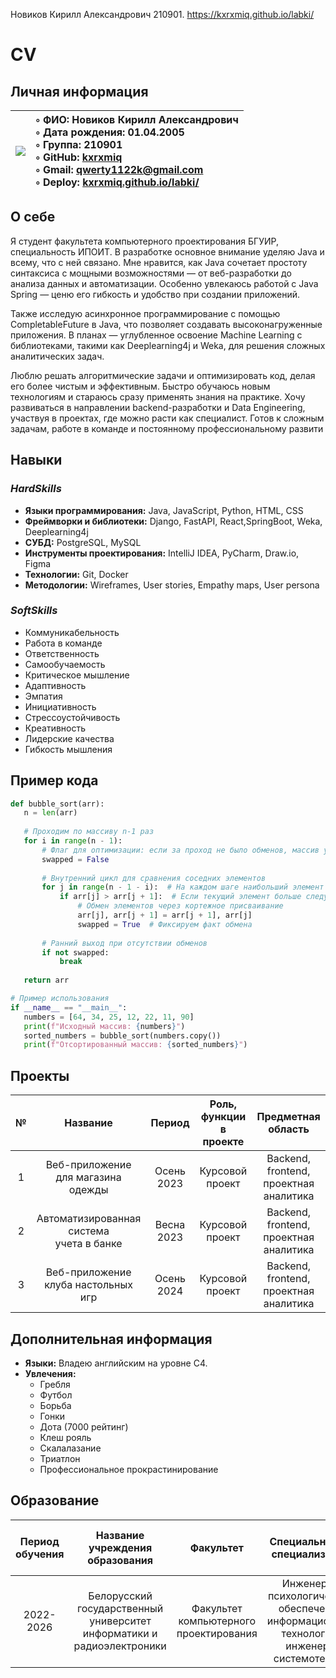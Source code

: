 Новиков Кирилл Александрович 210901.
https://kxrxmiq.github.io/labki/
# CV
## Личная информация

|![](https://github.com/kxrxmiq/labki/blob/main/Я%201.jpg)|◦ ФИО: Новиков Кирилл Александрович <br> ◦ Дата рождения: 01.04.2005 <br> ◦ Группа: 210901 <br> ◦ GitHub: [kxrxmiq](https://kxrxmiq.github.io/labki/ "Перейти по ссылке") <br> ◦ Gmail: qwerty1122k@gmail.com <br> ◦ Deploy: [kxrxmiq.github.io/labki/]([https://kxrmiq.github.io/labki/](https://kxrxmiq.github.io/labki/) "Перейти по ссылке")|
|:---|:---|

## О себе
Я студент факультета компьютерного проектирования БГУИР, специальность ИПОИТ. В разработке основное внимание уделяю Java и всему, что с ней связано. Мне нравится, как Java сочетает простоту синтаксиса с мощными возможностями — от веб-разработки до анализа данных и автоматизации. Особенно увлекаюсь работой с Java Spring — ценю его гибкость и удобство при создании приложений.

Также исследую асинхронное программирование с помощью CompletableFuture в Java, что позволяет создавать высоконагруженные приложения. В планах — углубленное освоение Machine Learning с библиотеками, такими как Deeplearning4j и Weka, для решения сложных аналитических задач.

Люблю решать алгоритмические задачи и оптимизировать код, делая его более чистым и эффективным. Быстро обучаюсь новым технологиям и стараюсь сразу применять знания на практике. Хочу развиваться в направлении backend-разработки и Data Engineering, участвуя в проектах, где можно расти как специалист. Готов к сложным задачам, работе в команде и постоянному профессиональному развити

## Навыки
### *HardSkills*
+ **Языки программирования:** Java, JavaScript, Python, HTML, CSS
+ **Фреймворки и библиотеки:** Django, FastAPI, React,SpringBoot, Weka, Deeplearning4j
+ **СУБД:** PostgreSQL, MySQL
+ **Инструменты проектирования:** IntelliJ IDEA, PyCharm, Draw.io, Figma 
+ **Технологии:** Git, Docker 
+ **Методологии:** Wireframes, User stories, Empathy maps, User persona

### *SoftSkills*
+ Коммуникабельность
+ Работа в команде
+ Ответственность
+ Самообучаемость
+ Критическое мышление 
+ Адаптивность 
+ Эмпатия
+ Инициативность
+ Стрессоустойчивость
+ Креативность
+ Лидерские качества
+ Гибкость мышления

 ## Пример кода
 ```python
def bubble_sort(arr):
    n = len(arr)
    
    # Проходим по массиву n-1 раз
    for i in range(n - 1):
        # Флаг для оптимизации: если за проход не было обменов, массив уже отсортирован
        swapped = False
        
        # Внутренний цикл для сравнения соседних элементов
        for j in range(n - 1 - i):  # На каждом шаге наибольший элемент "всплывает" в конец
            if arr[j] > arr[j + 1]:  # Если текущий элемент больше следующего
                # Обмен элементов через кортежное присваивание
                arr[j], arr[j + 1] = arr[j + 1], arr[j]
                swapped = True  # Фиксируем факт обмена
        
        # Ранний выход при отсутствии обменов
        if not swapped:
            break
    
    return arr

# Пример использования
if __name__ == "__main__":
    numbers = [64, 34, 25, 12, 22, 11, 90]
    print(f"Исходный массив: {numbers}")
    sorted_numbers = bubble_sort(numbers.copy())
    print(f"Отсортированный массив: {sorted_numbers}")
```

## Проекты
|№|Название|Период|Роль, функции <br> в проекте|Предметная область|
|:---:|:---:|:---:|:---:|:---:|
|1|Веб-приложение <br> для магазина одежды |Осень 2023|Курсовой проект|Backend, frontend, проектная аналитика|
|2|Автоматизированная система <br> учета в банке <br> |Весна 2023|Курсовой проект|Backend, frontend, <br> проектная аналитика|
|3|Веб-приложение <br> клуба настольных игр |Осень 2024|Курсовой проект|Backend, frontend, <br> проектная аналитика|

## Дополнительная информация
+ **Языки:** Владею английским на уровне С4. 
+ **Увлечения:**
  - Гребля
  - Футбол
  - Борьба
  - Гонки
  - Дота (7000 рейтинг)
  - Клеш рояль
  - Скалалазание
  - Триатлон
  - Профессиональное прокрастинирование
    
## Образование
|Период обучения|Название <br> учреждения <br> образования|Факультет|Специальность, <br> специализация|Средний <br> балл <br> последней <br> сессии|Форма обучения|
|:---:|:---:|:---:|:---:|:---:|:---:|
|2022-2026|Белорусский <br> государственный <br> университет <br> информатики и <br> радиоэлектроники|Факультет <br> компьютерного <br> проектирования |Инженерно <br> психологическое <br> обеспечение <br> информационных <br> технологий, <br> инженер-системотехник|8.17|Очная|
